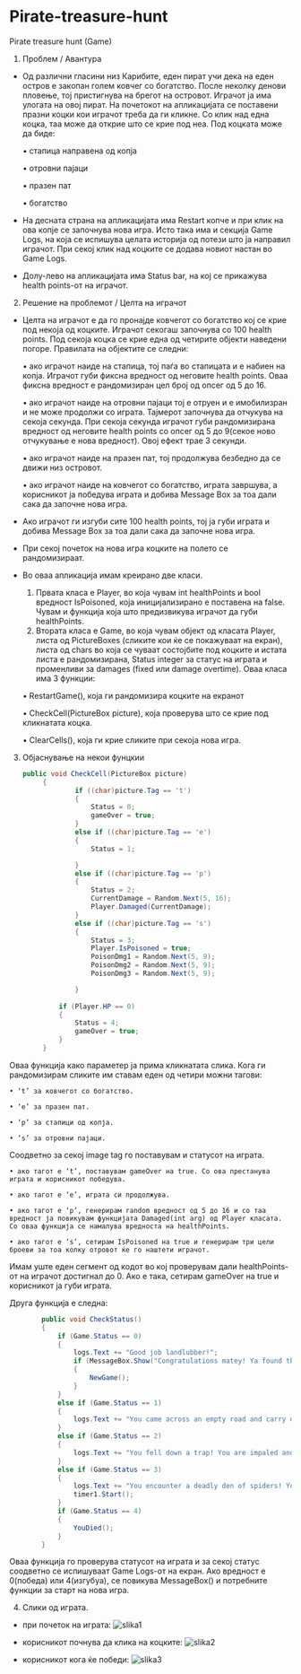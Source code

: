 # Pirate-treasure-hunt
Pirate treasure hunt
(Game)

1. Проблем / Авантура
- Од различни гласини низ Карибите, еден пират учи дека на еден остров е закопан голем ковчег со богатство. После неколку денови пловење, тој пристигнува на брегот на островот. Играчот ја има улогата на овој пират. На почетокот на апликацијата се поставени празни коцки кои играчот треба да ги кликне. Со клик над една коцка, таа може да открие што се крие под неа. Под коцката може да биде:
  
    • стапица направена од копја
  
    • отровни пајаци
  
    • празен пат
  
    • богатство
  
- На десната страна на апликацијата има Restart копче и при клик на ова копје се започнува нова игра. Исто така има и секција Game Logs, на која се испишува целата историја од потези што ја направил играчот. При секој клик над коцките се додава новиот настан во Game Logs.
- Долу-лево на апликацијата има Status bar, на кој се прикажува health points-от на играчот.


2. Решение на проблемот / Целта на играчот
- Целта на играчот е да го пронајде ковчегот со богатство кој се крие под некоја од коцките. Играчот секогаш започнува со 100 health points. Под секоја коцка се крие една од четирите објекти наведени погоре. Правилата на објектите се следни:
  
    • ако играчот наиде на стапица, тој паѓа во стапицата и е набиен на копја. Играчот губи фиксна вредност од неговите health points. Оваа фиксна вредност е рандомизиран цел број од опсег од 5 до 16.
  
    • ако играчот наиде на отровни пајаци тој е отруен и е имобилизран и не може продолжи со играта. Тајмерот започнува да отчукува на секоја секунда. При секоја секунда играчот губи рандомизирана вредност од неговите health points со опсег од 5 до 9(секое ново отчукување е нова вредност). Овој ефект трае 3 секунди.
  
    • ако играчот наиде на празен пат, тој продолжува безбедно да се движи низ островот.
  
    • ако играчот наиде на ковчегот со богатство, играта завршува, а корисникот ја победува играта и добива Message Box за тоа дали сака да започне нова игра.
- Ако играчот ги изгуби сите 100 health points, тој ја губи играта и добива Message Box за тоа дали сака да започне нова игра.
- При секој почеток на нова игра коцките на полето се рандомизираат.
- Во оваа апликација имам креирано две класи.
    1. Првата класа е Player, во која чувам int healthPoints и bool вредност IsPoisoned, која иницијализирано е поставена на false. Чувам и функциja коja што предизвикува играчот да губи healthPoints.
    2. Втората класа е Game, во која чувам објект од класата Player, листа од PictureBoxes (сликите кои ќе се покажуваат на екран), листа од chars во која се чуваат состојбите под коцките и истата листа е рандомизирана, Status integer за статус на играта и променливи за damages (fixed или damage overtime). Оваа класа има 3 функции:
       
    • RestartGame(), која ги рандомизира коцките на екранот

    • CheckCell(PictureBox picture), која проверува што се крие под кликнатата коцка.
  
    • ClearCells(), која ги крие сликите при секоја нова игра.


3. Објаснување на некои фунцкии
   ```csharp
   public void CheckCell(PictureBox picture)
        {
                if ((char)picture.Tag == 't')
                {
                    Status = 0;
                    gameOver = true;
                }
                else if ((char)picture.Tag == 'e')
                {
                    Status = 1;

                }
                else if ((char)picture.Tag == 'p')
                {
                    Status = 2; 
                    CurrentDamage = Random.Next(5, 16);
                    Player.Damaged(CurrentDamage);
                }
                else if ((char)picture.Tag == 's')
                {
                    Status = 3;
                    Player.IsPoisoned = true;
                    PoisonDmg1 = Random.Next(5, 9);
                    PoisonDmg2 = Random.Next(5, 9);
                    PoisonDmg3 = Random.Next(5, 9);

                }
            
            if (Player.HP == 0)
            {
                Status = 4;
                gameOver = true;
            }
        }
   ```
Оваа функција како параметер ја прима кликнатата слика. Кога ги рандомизирам сликите им ставам еден од четири можни тагови:

    • ‘t’ за ковчегот со богатство.
    
    • ‘e’ за празен пат.
    
    • ‘p’ за стапици од копја.
    
    • ‘s’ за отровни пајаци.
    
Соодветно за секој image tag го поставувам и статусот на играта.

    • ако тагот е ‘t’, поставувам gameOver на true. Со ова престанува играта и корисникот победува.
    
    • ако тагот е ‘е’, играта си продолжува.
    
    • ако тагот е ‘p’, генерирам random вредност од 5 до 16 и со таа вредност ја повикувам функцијата Damaged(int arg) од Player класата. Со оваа функција се намалува вредноста на healthPoints.
    
    • ако тагот е ‘s’, сетирам IsPoisoned на true и генерирам три цели броеви за тоа колку отровот ќе го наштети играчот.
Имам уште еден сегмент од кодот во кој проверувам дали healthPoints-от на играчот достигнал до 0. Ако е така, сетирам gameOver на true и корисникот ја губи играта.

Друга функција е следна:
```csharp
        public void CheckStatus()
        {
            if (Game.Status == 0)
            {
                logs.Text += "Good job landlubber!";
                if (MessageBox.Show("Congratulations matey! Ya found the treasure", "Start another adventure?", MessageBoxButtons.YesNo) == DialogResult.Yes)
                {
                    NewGame();
                }
            }
            else if (Game.Status == 1)
            {
                logs.Text += "You came across an empty road and carry on walking safely.\n";
            }
            else if (Game.Status == 2)
            {
                logs.Text += "You fell down a trap! You are impaled and take " + Game.CurrentDamage + " damage.\n";
            }
            else if (Game.Status == 3)
            {
                logs.Text += "You encounter a deadly den of spiders! You are poisoned! You take damage over time and can not make another move until poison wears off.\n";
                timer1.Start();
            }
            if (Game.Status == 4)
            {
                YouDied();
            }
        }
```
Оваа функција го проверува статусот на играта и за секој статус соодветно се испишуваат Game Logs-от на екран. Ако вредност е 0(победа) или 4(изгубуа), се повикува МеssageBox() и потребните функции за старт на нова игра.

4. Слики од играта.

- при почеток на играта:
![slika1](https://github.com/Vedran-D/Pirate-treasure-hunt/assets/61386261/120718af-cad3-448d-9817-728b36473c26)

- корисникот почнува да клика на коцките:
![slika2](https://github.com/Vedran-D/Pirate-treasure-hunt/assets/61386261/bc516de2-39e6-4f4b-8a04-7272b6840598)

- корисникот кога ќе победи:
![slika3](https://github.com/Vedran-D/Pirate-treasure-hunt/assets/61386261/4e6c74a0-f9c7-4235-8d58-822f54b2d8d8)
